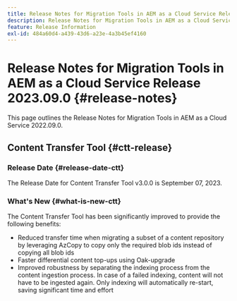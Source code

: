 ```yaml
---
title: Release Notes for Migration Tools in AEM as a Cloud Service Release 2023.09.0
description: Release Notes for Migration Tools in AEM as a Cloud Service Release 2022.09.0
feature: Release Information
exl-id: 484a60d4-a439-43d6-a23e-4a3b45ef4160
---
```

# Release Notes for Migration Tools in AEM as a Cloud Service Release 2023.09.0 {#release-notes}

This page outlines the Release Notes for Migration Tools in AEM as a Cloud Service 2022.09.0.

## Content Transfer Tool {#ctt-release}

### Release Date {#release-date-ctt}

The Release Date for Content Transfer Tool v3.0.0 is September 07, 2023.

### What's New {#what-is-new-ctt}

The Content Transfer Tool has been significantly improved to provide the following benefits:
* Reduced transfer time when migrating a subset of a content repository by leveraging AzCopy to copy only the required blob ids instead of copying all blob ids
* Faster differential content top-ups using Oak-upgrade
* Improved robustness by separating the indexing process from the content ingestion process. In case of a failed indexing, content will not have to be ingested again. Only indexing will automatically re-start, saving significant time and effort

